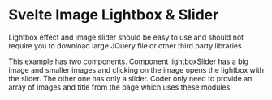 # Svelte Image Lightbox & Slider

Lightbox effect and image slider should be easy to use and should not require you to download large JQuery file or other third party libraries.

This example has two components. Component lightboxSlider has a big image and smaller images and clicking on the image opens the lightbox with the slider. The other one has only a slider. Coder only need to provide an array of images and title from the page which uses these modules.

